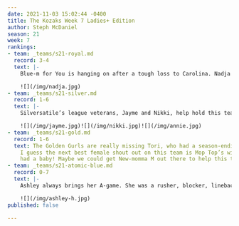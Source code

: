 ```yaml
---
date: 2021-11-03 15:02:44 -0400
title: The Kozaks Week 7 Ladies+ Edition
author: Steph McDaniel
season: 21
week: 7
rankings:
- team: _teams/s21-royal.md
  record: 3-4
  text: |-
    Blue-m for You is hanging on after a tough loss to Carolina. Nadja plays a key role on this team. Her offensive blocking and ability to read the field helps to set up some clutch plays!

    ![](/img/nadja.jpg)
- team: _teams/s21-silver.md
  record: 1-6
  text: |-
    Silversatile’s league veterans, Jayme and Nikki, help hold this team together, while Annie rounds them out. In Capt. Jorge’s words, “The term rookie doesn't quite apply to our defensive minded, Raven loving, tequila swilling bad ass...Don't let the dimples fool you - she already has your flags.” If only this team had a few more games before playoffs, I think they’re really finding their stride.

    ![](/img/jayme.jpg)![](/img/nikki.jpg)![](/img/annie.jpg)
- team: _teams/s21-gold.md
  record: 1-6
  text: The Golden Gurls are really missing Tori, who had a season-ending injury.
    I guess the next best female shout out on this team is Mop Top’s wife who just
    had a baby! Maybe we could get New-momma M out there to help this team.
- team: _teams/s21-atomic-blue.md
  record: 0-7
  text: |-
    Ashley always brings her A-game. She was a rusher, blocker, linebacker, and receiver all in one game this past week! And wore a badass mullet wig...if you don’t know her, you should.

    ![](/img/ashley-h.jpg)
published: false

---
```

